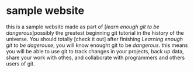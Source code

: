 # sample website

this is a sample website made as part of [*learn enough git to be dangerous*]possibly the greatest beginning git tutorial in the history of the universe. You should totally [check it out]
after finishing *Learning enough git to be dagerouse*, you will know enought git to be *dangerous*. this means you will be able to use git to track changes in your projects, back up data, share your work with othes, and collaborate with programmers and others users of git.